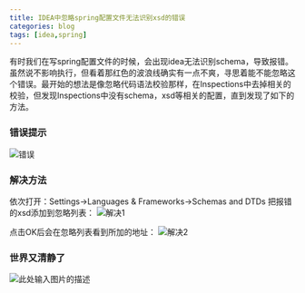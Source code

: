 ```yaml
---
title: IDEA中忽略spring配置文件无法识别xsd的错误
categories: blog
tags: [idea,spring] 
---
```


有时我们在写spring配置文件的时候，会出现idea无法识别schema，导致报错。虽然说不影响执行，但看着那红色的波浪线确实有一点不爽，寻思着能不能忽略这个错误。最开始的想法是像忽略代码语法校验那样，在Inspections中去掉相关的校验，但发现Inspections中没有schema，xsd等相关的配置，直到发现了如下的方法。

<!-- more -->

### 错误提示

![错误][1]

### 解决方法
依次打开：Settings->Languages & Frameworks->Schemas and DTDs
把报错的xsd添加到忽略列表：
![解决1][2]

点击OK后会在忽略列表看到所加的地址：
![解决2][3]

### 世界又清静了
![此处输入图片的描述][4]


  [1]: http://ww4.sinaimg.cn/large/698f7fe7gy1fejvcnjlyuj20v20ckdhj.jpg
  [2]: http://ww4.sinaimg.cn/large/698f7fe7gy1fejvf7mdcrj20x30kn75j.jpg
  [3]: http://ww4.sinaimg.cn/large/698f7fe7gy1fejvf7yeykj20x30knjsd.jpg
  [4]: http://ww4.sinaimg.cn/large/698f7fe7gy1fejvf8spy1j20v20clq4f.jpg